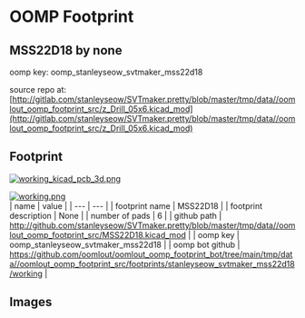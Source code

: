 # OOMP Footprint  
## MSS22D18  by none  
  
oomp key: oomp_stanleyseow_svtmaker_mss22d18  
  
source repo at: [http://gitlab.com/stanleyseow/SVTmaker.pretty/blob/master/tmp/data//oomlout_oomp_footprint_src/z_Drill_05x6.kicad_mod](http://gitlab.com/stanleyseow/SVTmaker.pretty/blob/master/tmp/data//oomlout_oomp_footprint_src/z_Drill_05x6.kicad_mod)  
## Footprint  
  
[![working_kicad_pcb_3d.png](working_kicad_pcb_3d_600.png)](working_kicad_pcb_3d.png)  
  
[![working.png](working_600.png)](working.png)  
| name | value | 
| --- | --- | 
| footprint name | MSS22D18 | 
| footprint description | None | 
| number of pads | 6 | 
| github path | http://github.com/stanleyseow/SVTmaker.pretty/blob/master/tmp/data//oomlout_oomp_footprint_src/MSS22D18.kicad_mod | 
| oomp key | oomp_stanleyseow_svtmaker_mss22d18 | 
| oomp bot github | https://github.com/oomlout/oomlout_oomp_footprint_bot/tree/main/tmp/data//oomlout_oomp_footprint_src/footprints/stanleyseow_svtmaker_mss22d18/working | 
## Images  
